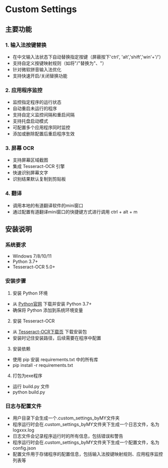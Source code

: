 # Custom Settings

## 主要功能

### 1. 输入法按键替换
- 在中文输入法状态下自动替换指定按键（屏蔽按下'ctrl', 'alt','shift','win'+'/'）
- 支持自定义按键映射规则（如将"/"替换为"、"）
- 针对微软拼音输入法优化
- 支持快速开启/关闭替换功能

### 2. 应用程序监控
- 监控指定程序的运行状态
- 自动重启未运行的程序
- 支持自定义监控间隔和重启间隔
- 支持托盘启动模式
- 可配置多个应用程序同时监控
- 添加或删除配置后重启程序生效

### 3. 屏幕 OCR
- 支持屏幕区域截图
- 集成 Tesseract-OCR 引擎
- 快速识别屏幕文字
- 识别结果默认复制到剪贴板

### 4. 翻译
- 调用本地的有道翻译软件的mini窗口
- 通过配置有道翻译mini窗口的快捷键方式进行调用  ctrl + alt + m
## 安装说明

### 系统要求
- Windows 7/8/10/11
- Python 3.7+
- Tesseract-OCR 5.0+

### 安装步骤

1. 安装 Python 环境
- 从 [Python官网](https://www.python.org/downloads/) 下载并安装 Python 3.7+
- 确保将 Python 添加到系统环境变量

2. 安装 Tesseract-OCR
- 从 [Tesseract-OCR下载页](https://github.com/UB-Mannheim/tesseract/wiki) 下载安装包
- 安装时记住安装路径，后续需要在程序中配置

3. 安装依赖
- 使用 pip 安装 requirements.txt 中的所有库
- pip install -r requirements.txt

4. 打包为exe程序
- 运行 build.py 文件
- python build.py

### 日志与配置文件
- 用户目录下会生成一个.custom_settings_byMY文件夹
- 程序运行时会在.custom_settings_byMY文件夹下生成一个日志文件，名为 logxxx.log
- 日志文件会记录程序运行时的所有信息，包括错误和警告
- 程序运行时会在.custom_settings_byMY文件夹下生成一个配置文件，名为 config.json
- 配置文件用于存储程序的配置信息，包括输入法按键映射规则、应用程序监控列表等